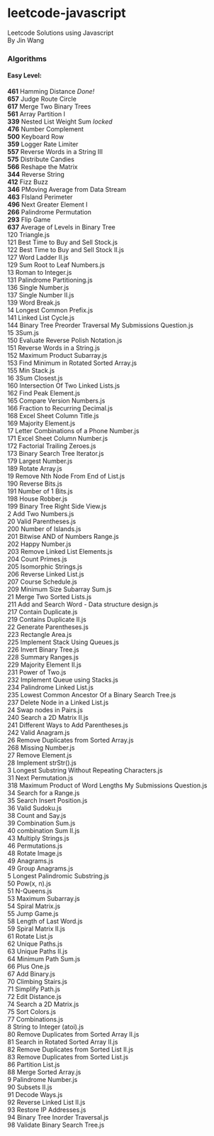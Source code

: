 # leetcode-javascript
Leetcode Solutions using Javascript<br/>
By Jin Wang

<h3>Algorithms</h3>
<h4>Easy Level:</h4>

<strong>461</strong> Hamming Distance <var>Done!</var><br/>
<strong>657</strong> Judge Route Circle <br/>
<strong>617</strong> Merge Two Binary Trees <br/>
<strong>561</strong> Array Partition I <br/>
<strong>339</strong> Nested List Weight Sum <em>locked</em><br/>
<strong>476</strong> Number Complement <br/>
<strong>500</strong> Keyboard Row <br/>
<strong>359</strong> Logger Rate Limiter <br/>
<strong>557</strong> Reverse Words in a String III <br/>
<strong>575</strong> Distribute Candies <br/>
<strong>566</strong> Reshape the Matrix <br/>
<strong>344</strong> Reverse String <br/>
<strong>412</strong> Fizz Buzz <br/>
<strong>346</strong> PMoving Average from Data Stream <br/>
<strong>463</strong> FIsland Perimeter <br/>
<strong>496</strong> Next Greater Element I <br/>
<strong>266</strong> Palindrome Permutation <br/>
<strong>293</strong> Flip Game <br/>
<strong>637</strong> Average of Levels in Binary Tree <br/>
120 Triangle.js <br/>
121 Best Time to Buy and Sell Stock.js <br/>
122 Best Time to Buy and Sell Stock II.js <br/>
127 Word Ladder II.js <br/>
129 Sum Root to Leaf Numbers.js <br/>
13 Roman to Integer.js <br/>
131 Palindrome Partitioning.js <br/>
136 Single Number.js <br/>
137 Single Number II.js <br/>
139 Word Break.js <br/>
14 Longest Common Prefix.js <br/>
141 Linked List Cycle.js <br/>
144 Binary Tree Preorder Traversal My Submissions Question.js <br/>
15 3Sum.js <br/>
150 Evaluate Reverse Polish Notation.js <br/>
151 Reverse Words in a String.js <br/>
152 Maximum Product Subarray.js <br/>
153 Find Minimum in Rotated Sorted Array.js <br/>
155 Min Stack.js <br/>
16 3Sum Closest.js <br/>
160 Intersection Of Two Linked Lists.js <br/>
162 Find Peak Element.js <br/>
165 Compare Version Numbers.js <br/>
166 Fraction to Recurring Decimal.js <br/>
168 Excel Sheet Column Title.js <br/>
169 Majority Element.js <br/>
17 Letter Combinations of a Phone Number.js <br/>
171 Excel Sheet Column Number.js <br/>
172 Factorial Trailing Zeroes.js <br/>
173 Binary Search Tree Iterator.js <br/>
179 Largest Number.js <br/>
189 Rotate Array.js <br/>
19 Remove Nth Node From End of List.js <br/>
190 Reverse Bits.js <br/>
191 Number of 1 Bits.js <br/>
198 House Robber.js <br/>
199 Binary Tree Right Side View.js <br/>
2 Add Two Numbers.js <br/>
20 Valid Parentheses.js <br/>
200 Number of Islands.js <br/>
201 Bitwise AND of Numbers Range.js <br/>
202 Happy Number.js <br/>
203 Remove Linked List Elements.js <br/>
204 Count Primes.js <br/>
205 Isomorphic Strings.js <br/>
206 Reverse Linked List.js <br/>
207 Course Schedule.js <br/>
209 Minimum Size Subarray Sum.js <br/>
21 Merge Two Sorted Lists.js <br/>
211 Add and Search Word - Data structure design.js <br/>
217 Contain Duplicate.js <br/>
219 Contains Duplicate II.js <br/>
22 Generate Parentheses.js <br/>
223 Rectangle Area.js <br/>
225 Implement Stack Using Queues.js <br/>
226 Invert Binary Tree.js <br/>
228 Summary Ranges.js <br/>
229 Majority Element II.js <br/>
231 Power of Two.js <br/>
232 Implement Queue using Stacks.js <br/>
234 Palindrome Linked List.js <br/>
235 Lowest Common Ancestor Of a Binary Search Tree.js <br/>
237 Delete Node in a Linked List.js <br/>
24 Swap nodes in Pairs.js <br/>
240 Search a 2D Matrix II.js <br/>
241 Different Ways to Add Parentheses.js <br/>
242 Valid Anagram.js <br/>
26 Remove Duplicates from Sorted Array.js <br/>
268 Missing Number.js <br/>
27 Remove Element.js <br/>
28 Implement strStr().js <br/>
3 Longest Substring Without Repeating Characters.js <br/>
31 Next Permutation.js <br/>
318 Maximum Product of Word Lengths My Submissions Question.js <br/>
34 Search for a Range.js <br/>
35 Search Insert Position.js <br/>
36 Valid Sudoku.js <br/>
38 Count and Say.js <br/>
39 Combination Sum.js <br/>
40 combination Sum II.js <br/>
43 Multiply Strings.js <br/>
46 Permutations.js <br/>
48 Rotate Image.js <br/>
49 Anagrams.js <br/>
49 Group Anagrams.js <br/>
5 Longest Palindromic Substring.js <br/>
50 Pow(x, n).js <br/>
51 N-Queens.js <br/>
53 Maximum Subarray.js <br/>
54 Spiral Matrix.js <br/>
55 Jump Game.js <br/>
58 Length of Last Word.js <br/>
59 Spiral Matrix II.js <br/>
61 Rotate List.js <br/>
62 Unique Paths.js <br/>
63 Unique Paths II.js <br/>
64 Minimum Path Sum.js <br/>
66 Plus One.js <br/>
67 Add Binary.js <br/>
70 Climbing Stairs.js <br/>
71 Simplify Path.js <br/>
72 Edit Distance.js <br/>
74 Search a 2D Matrix.js <br/>
75 Sort Colors.js <br/>
77 Combinations.js <br/>
8 String to Integer (atoi).js <br/>
80 Remove Duplicates from Sorted Array II.js <br/>
81 Search in Rotated Sorted Array II.js <br/>
82 Remove Duplicates from Sorted List II.js <br/>
83 Remove Duplicates from Sorted List.js <br/>
86 Partition List.js <br/>
88 Merge Sorted Array.js <br/>
9 Palindrome Number.js <br/>
90 Subsets II.js <br/>
91 Decode Ways.js <br/>
92 Reverse Linked List II.js <br/>
93 Restore IP Addresses.js <br/>
94 Binary Tree Inorder Traversal.js <br/>
98 Validate Binary Search Tree.js <br/>